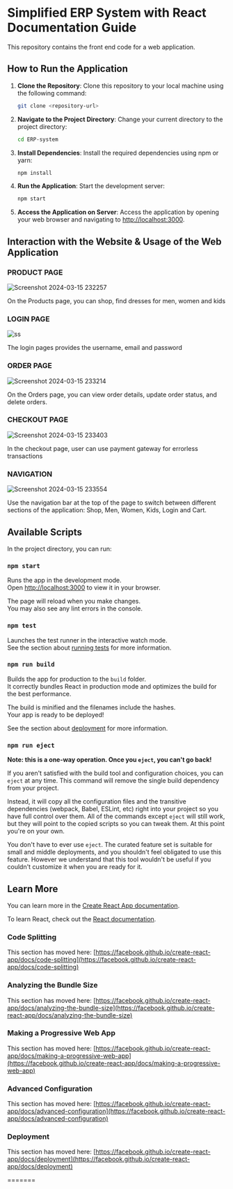 # Simplified ERP System with React Documentation Guide

This repository contains the front end code for a web application.

## How to Run the Application

1. **Clone the Repository**: Clone this repository to your local machine using the following command:

   ```bash
   git clone <repository-url>
   ```

2. **Navigate to the Project Directory**: Change your current directory to the project directory:

   ```bash
   cd ERP-system
   ```

3. **Install Dependencies**: Install the required dependencies using npm or yarn:

   ```bash
   npm install
   ```

4. **Run the Application**: Start the development server:

   ```bash
   npm start
   ```
   
5. **Access the Application on Server**: Access the application by opening your web browser and navigating to [http://localhost:3000](http://localhost:3000).

## Interaction with the Website & Usage of the Web Application

### PRODUCT PAGE

![Screenshot 2024-03-15 232257](https://github.com/SwarupKMondal/ERP-System/assets/96918030/0f94bef9-ecbd-42bf-bcd3-a4d254d7bcbb)

On the Products page, you can shop, find dresses for men, women and kids

### LOGIN PAGE

![ss](https://github.com/SwarupKMondal/ERP-System/assets/96918030/0cef4620-465c-4f56-8ba5-9a49e5c264a1)

The login pages provides the username, email and password

### ORDER PAGE

![Screenshot 2024-03-15 233214](https://github.com/SwarupKMondal/ERP-System/assets/96918030/5eb12e41-7916-40dd-a5b9-faf13cdf9f9a)

On the Orders page, you can view order details, update order status, and delete orders.

### CHECKOUT PAGE

![Screenshot 2024-03-15 233403](https://github.com/SwarupKMondal/ERP-System/assets/96918030/ec946972-48b6-4b41-940a-1d97ec0b09fa)

In the checkout page, user can use payment gateway for errorless transactions

### NAVIGATION

![Screenshot 2024-03-15 233554](https://github.com/SwarupKMondal/ERP-System/assets/96918030/0aad732e-eb09-4c98-8f22-eddbece70500)

Use the navigation bar at the top of the page to switch between different sections of the application: Shop, Men, Women, Kids, Login and Cart.

## Available Scripts

In the project directory, you can run:

### `npm start`

Runs the app in the development mode.\
Open [http://localhost:3000](http://localhost:3000) to view it in your browser.

The page will reload when you make changes.\
You may also see any lint errors in the console.

### `npm test`

Launches the test runner in the interactive watch mode.\
See the section about [running tests](https://facebook.github.io/create-react-app/docs/running-tests) for more information.

### `npm run build`

Builds the app for production to the `build` folder.\
It correctly bundles React in production mode and optimizes the build for the best performance.

The build is minified and the filenames include the hashes.\
Your app is ready to be deployed!

See the section about [deployment](https://facebook.github.io/create-react-app/docs/deployment) for more information.

### `npm run eject`

**Note: this is a one-way operation. Once you `eject`, you can't go back!**

If you aren't satisfied with the build tool and configuration choices, you can `eject` at any time. This command will remove the single build dependency from your project.

Instead, it will copy all the configuration files and the transitive dependencies (webpack, Babel, ESLint, etc) right into your project so you have full control over them. All of the commands except `eject` will still work, but they will point to the copied scripts so you can tweak them. At this point you're on your own.

You don't have to ever use `eject`. The curated feature set is suitable for small and middle deployments, and you shouldn't feel obligated to use this feature. However we understand that this tool wouldn't be useful if you couldn't customize it when you are ready for it.

## Learn More

You can learn more in the [Create React App documentation](https://facebook.github.io/create-react-app/docs/getting-started).

To learn React, check out the [React documentation](https://reactjs.org/).

### Code Splitting

This section has moved here: [https://facebook.github.io/create-react-app/docs/code-splitting](https://facebook.github.io/create-react-app/docs/code-splitting)

### Analyzing the Bundle Size

This section has moved here: [https://facebook.github.io/create-react-app/docs/analyzing-the-bundle-size](https://facebook.github.io/create-react-app/docs/analyzing-the-bundle-size)

### Making a Progressive Web App

This section has moved here: [https://facebook.github.io/create-react-app/docs/making-a-progressive-web-app](https://facebook.github.io/create-react-app/docs/making-a-progressive-web-app)

### Advanced Configuration

This section has moved here: [https://facebook.github.io/create-react-app/docs/advanced-configuration](https://facebook.github.io/create-react-app/docs/advanced-configuration)

### Deployment

This section has moved here: [https://facebook.github.io/create-react-app/docs/deployment](https://facebook.github.io/create-react-app/docs/deployment)

=======


